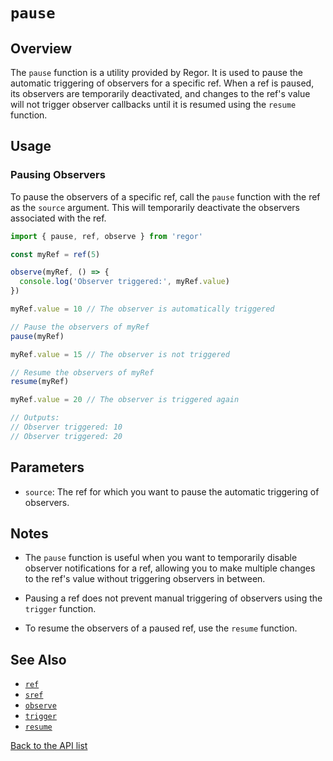 # `pause`

## Overview

The `pause` function is a utility provided by Regor. It is used to pause the automatic triggering of observers for a specific ref. When a ref is paused, its observers are temporarily deactivated, and changes to the ref's value will not trigger observer callbacks until it is resumed using the `resume` function.

## Usage

### Pausing Observers

To pause the observers of a specific ref, call the `pause` function with the ref as the `source` argument. This will temporarily deactivate the observers associated with the ref.

```ts
import { pause, ref, observe } from 'regor'

const myRef = ref(5)

observe(myRef, () => {
  console.log('Observer triggered:', myRef.value)
})

myRef.value = 10 // The observer is automatically triggered

// Pause the observers of myRef
pause(myRef)

myRef.value = 15 // The observer is not triggered

// Resume the observers of myRef
resume(myRef)

myRef.value = 20 // The observer is triggered again

// Outputs:
// Observer triggered: 10
// Observer triggered: 20
```

## Parameters

- `source`: The ref for which you want to pause the automatic triggering of observers.

## Notes

- The `pause` function is useful when you want to temporarily disable observer notifications for a ref, allowing you to make multiple changes to the ref's value without triggering observers in between.

- Pausing a ref does not prevent manual triggering of observers using the `trigger` function.

- To resume the observers of a paused ref, use the `resume` function.

## See Also

- [`ref`](ref.md)
- [`sref`](sref.md)
- [`observe`](observe.md)
- [`trigger`](trigger.md)
- [`resume`](resume.md)

[Back to the API list](regor-api.md)
